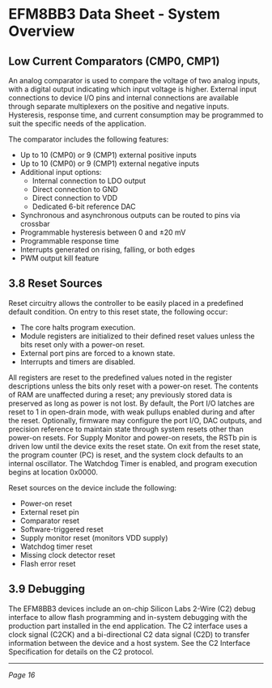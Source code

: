 # EFM8BB3 Data Sheet - System Overview

## Low Current Comparators (CMP0, CMP1)

An analog comparator is used to compare the voltage of two analog inputs, with a digital output indicating which input voltage is higher. External input connections to device I/O pins and internal connections are available through separate multiplexers on the positive and negative inputs. Hysteresis, response time, and current consumption may be programmed to suit the specific needs of the application.

The comparator includes the following features:

- Up to 10 (CMP0) or 9 (CMP1) external positive inputs
- Up to 10 (CMP0) or 9 (CMP1) external negative inputs
- Additional input options:
  - Internal connection to LDO output
  - Direct connection to GND
  - Direct connection to VDD
  - Dedicated 6-bit reference DAC
- Synchronous and asynchronous outputs can be routed to pins via crossbar
- Programmable hysteresis between 0 and ±20 mV
- Programmable response time
- Interrupts generated on rising, falling, or both edges
- PWM output kill feature

## 3.8 Reset Sources

Reset circuitry allows the controller to be easily placed in a predefined default condition. On entry to this reset state, the following occur:

- The core halts program execution.
- Module registers are initialized to their defined reset values unless the bits reset only with a power-on reset.
- External port pins are forced to a known state.
- Interrupts and timers are disabled.

All registers are reset to the predefined values noted in the register descriptions unless the bits only reset with a power-on reset. The contents of RAM are unaffected during a reset; any previously stored data is preserved as long as power is not lost. By default, the Port I/O latches are reset to 1 in open-drain mode, with weak pullups enabled during and after the reset. Optionally, firmware may configure the port I/O, DAC outputs, and precision reference to maintain state through system resets other than power-on resets. For Supply Monitor and power-on resets, the RSTb pin is driven low until the device exits the reset state. On exit from the reset state, the program counter (PC) is reset, and the system clock defaults to an internal oscillator. The Watchdog Timer is enabled, and program execution begins at location 0x0000.

Reset sources on the device include the following:

- Power-on reset
- External reset pin
- Comparator reset
- Software-triggered reset
- Supply monitor reset (monitors VDD supply)
- Watchdog timer reset
- Missing clock detector reset
- Flash error reset

## 3.9 Debugging

The EFM8BB3 devices include an on-chip Silicon Labs 2-Wire (C2) debug interface to allow flash programming and in-system debugging with the production part installed in the end application. The C2 interface uses a clock signal (C2CK) and a bi-directional C2 data signal (C2D) to transfer information between the device and a host system. See the C2 Interface Specification for details on the C2 protocol.

---
*Page 16*